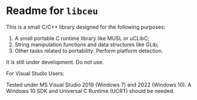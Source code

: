 # Readme for `libceu`

This is a small C/C++ library designed for the following purposes:

1. A small portable C runtime library like MUSL or uCLibC;
2. String manipulation functions and data structures like GLib;
3. Other tasks related to portability: Perform platform detection.

It is still under development. Do not use.

For Visual Studio Users:

Tested under MS Visual Studio 2019 (Windows 7) and 2022 (Windows 10). A Windows 10 SDK and Universal C Runtime (UCRT) should be needed.
